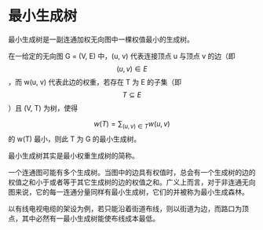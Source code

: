 # 最小生成树

最小生成树是一副连通加权无向图中一棵权值最小的生成树。

在一给定的无向图 G = (V, E) 中，(u, v) 代表连接顶点 u 与顶点 v 的边（即$$(u,v)\in E$$，而 w(u, v) 代表此边的权重，若存在 T 为 E 的子集（即$$T\subseteq E$$）且 (V, T) 为树，使得

$$w(T)=\sum _{(u,v)\in T}w(u,v)$$
的 w(T) 最小，则此 T 为 G 的最小生成树。

最小生成树其实是最小权重生成树的简称。

一个连通图可能有多个生成树。当图中的边具有权值时，总会有一个生成树的边的权值之和小于或者等于其它生成树的边的权值之和。广义上而言，对于非连通无向图来说，它的每一连通分量同样有最小生成树，它们的并被称为最小生成森林。

以有线电视电缆的架设为例，若只能沿着街道布线，则以街道为边，而路口为顶点，其中必然有一最小生成树能使布线成本最低。